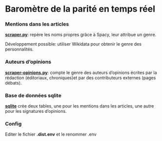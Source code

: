 # Baromètre de la parité en temps réel

### Mentions dans les articles
**[scraper.py](scraper.py)**: repère les noms propres grâce à Spacy, leur attribue un genre.

Développement possible: utiliser Wikidata pour obtenir le genre des personnalités.

### Auteurs d’opinions
**[scraper-opinions.py](scraper-opinions.py)**: compte le genre des auteurs d’opinions écrites par la rédaction (éditoriaux, chroniques)et par des contributeurs externes (pages débats).

### Base de données sqlite

**[sqlite](sqlite)** crée deux tables, une pour les mentions dans les articles, une autre pour les signatures d’opinions.

### Config

Editer le fichier **.dist.env** et le renommer .env
